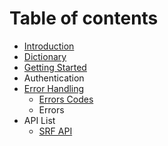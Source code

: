 # Table of contents

* [Introduction](README.md)
* [Dictionary](dictionary.md)
* [Getting Started](getting-started.md)
* Authentication
* [Error Handling](error-handling/README.md)
  * [Errors Codes](error-handling/errors-codes.md)
  * Errors
* API List
  * [SRF API](api-list/srf-api.md)

